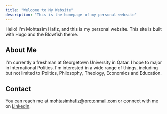 ```yaml
---
title: "Welcome to My Website"
description: "This is the homepage of my personal website"
---
```




Hello! I'm Mohtasim Hafiz, and this is my personal website. This site is built with Hugo and the Blowfish theme. 

## About Me

I'm currently a freshman at Georgetown University in Qatar. I hope to major in International Politics. I'm interested in a wide range of things, including but not limited to Politics, Philosophy, Theology, Economics and Education. 

## Contact

You can reach me at [mohtasimhafiz@protonmail.com](mailto:mohtasimhafiz@protonmail.com) or connect with me on [LinkedIn](https://www.linkedin.com/in/mohtasim-hafiz-775ba32a4/).
